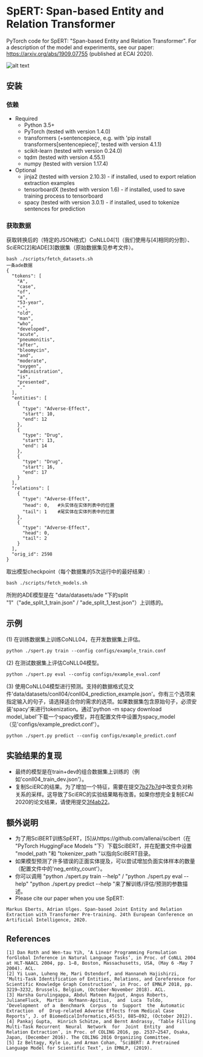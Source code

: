 # SpERT: Span-based Entity and Relation Transformer
PyTorch code for SpERT: "Span-based Entity and Relation Transformer". For a description of the model and experiments, see our paper: https://arxiv.org/abs/1909.07755 (published at ECAI 2020).

![alt text](http://deepca.cs.hs-rm.de/img/deepca/spert.png)

## 安装
### 依赖
- Required
  - Python 3.5+
  - PyTorch (tested with version 1.4.0)
  - transformers (+sentencepiece, e.g. with 'pip install transformers[sentencepiece]', tested with version 4.1.1)
  - scikit-learn (tested with version 0.24.0)
  - tqdm (tested with version 4.55.1)
  - numpy (tested with version 1.17.4)
- Optional
  - jinja2 (tested with version 2.10.3) - if installed, used to export relation extraction examples
  - tensorboardX (tested with version 1.6) - if installed, used to save training process to tensorboard
  - spacy (tested with version 3.0.1) - if installed, used to tokenize sentences for prediction

### 获取数据
获取转换后的（特定的JSON格式）CoNLL04\[1\]（我们使用与\[4\]相同的分割）、SciERC\[2\]和ADE\[3\]数据集（原始数据集见参考文件）。
```
bash ./scripts/fetch_datasets.sh
一条ade数据
{
  "tokens": [
    "A",
    "case",
    "of",
    "a",
    "53-year",
    "-",
    "old",
    "man",
    "who",
    "developed",
    "acute",
    "pneumonitis",
    "after",
    "bleomycin",
    "and",
    "moderate",
    "oxygen",
    "administration",
    "is",
    "presented",
    "."
  ],
  "entities": [
    {
      "type": "Adverse-Effect",
      "start": 10,
      "end": 12
    },
    {
      "type": "Drug",
      "start": 13,
      "end": 14
    },
    {
      "type": "Drug",
      "start": 16,
      "end": 17
    }
  ],
  "relations": [
    {
      "type": "Adverse-Effect",
      "head": 0,   #头实体在实体列表中的位置
      "tail": 1    #尾实体在实体列表中的位置
    },
    {
      "type": "Adverse-Effect",
      "head": 0,
      "tail": 2
    }
  ],
  "orig_id": 2598
}
```

取出模型checkpoint（每个数据集的5次运行中的最好结果）:
```
bash ./scripts/fetch_models.sh
```
所附的ADE模型是在 "data/datasets/ade "下的split "1"（"ade_split_1_train.json" / "ade_split_1_test.json"）上训练的。

## 示例
(1) 在训练数据集上训练CoNLL04，在开发数据集上评估。
```
python ./spert.py train --config configs/example_train.conf
```

(2) 在测试数据集上评估CoNLL04模型。
```
python ./spert.py eval --config configs/example_eval.conf
```

(3) 使用CoNLL04模型进行预测。支持的数据格式见文件'data/datasets/conll04/conll04_prediction_example.json'。你有三个选项来指定输入的句子，请选择适合你的需求的选项。如果数据集包含原始句子，必须安装'spacy'来进行tokenization。通过'python -m spacy download model_label'下载一个spacy模型，并在配置文件中设置为spacy_model（见'configs/example_predict.conf'）。
```
python ./spert.py predict --config configs/example_predict.conf
```
## 实验结果的复现
- 最终的模型是在train+dev的组合数据集上训练的（例如'conll04_train_dev.json'）。
- 复制SciERC的结果。为了增加一个特征，需要在提交[7b27b7d](https://github.com/lavis-nlp/spert/commit/7b27b7d258d0b4bb44103b9d0f9e19f2ce08611f)中改变负对称关系的采样。这导致了SciERC的实验结果略有改善。如果你想完全复制ECAI 2020的论文结果，请使用提交[3f4ab22](https://github.com/lavis-nlp/spert/commit/3f4ab22857f9ca0d96b582084a2a0ceb3e9826f9)。


## 额外说明
- 为了用SciBERT训练SpERT，[5\]从https://github.com/allenai/scibert（在 "PyTorch HuggingFace Models "下）下载SciBERT，并在配置文件中设置 "model_path "和 "tokenizer_path "以指向SciBERT目录。
- 如果模型预测了许多错误的正面实体提及，可以尝试增加负面实体样本的数量（配置文件中的'neg_entity_count'）。
- 你可以调用 "python ./spert.py train --help" / "python ./spert.py eval --help" "python ./spert.py predict --help "来了解训练/评估/预测的参数描述。
- Please cite our paper when you use SpERT: <br/>
```
Markus Eberts, Adrian Ulges. Span-based Joint Entity and Relation Extraction with Transformer Pre-training. 24th European Conference on Artificial Intelligence, 2020.
```

## References
```
[1] Dan Roth and Wen-tau Yih, ‘A Linear Programming Formulation forGlobal Inference in Natural Language Tasks’, in Proc. of CoNLL 2004 at HLT-NAACL 2004, pp. 1–8, Boston, Massachusetts, USA, (May 6 -May 7 2004). ACL.
[2] Yi Luan, Luheng He, Mari Ostendorf, and Hannaneh Hajishirzi, ‘Multi-Task Identification of Entities, Relations, and Coreference for Scientific Knowledge Graph Construction’, in Proc. of EMNLP 2018, pp. 3219–3232, Brussels, Belgium, (October-November 2018). ACL.
[3] Harsha Gurulingappa, Abdul Mateen Rajput, Angus Roberts, JulianeFluck,  Martin  Hofmann-Apitius,  and  Luca  Toldo,  ‘Development  of a  Benchmark  Corpus  to  Support  the  Automatic  Extraction  of  Drug-related Adverse Effects from Medical Case Reports’, J. of BiomedicalInformatics,45(5), 885–892, (October 2012).
[4] Pankaj Gupta,  Hinrich Schütze, and Bernt Andrassy, ‘Table Filling Multi-Task Recurrent  Neural  Network  for  Joint  Entity  and  Relation Extraction’, in Proc. of COLING 2016, pp. 2537–2547, Osaka, Japan, (December 2016). The COLING 2016 Organizing Committee.
[5] Iz Beltagy, Kyle Lo, and Arman Cohan, ‘SciBERT: A Pretrained Language Model for Scientific Text’, in EMNLP, (2019).
```
